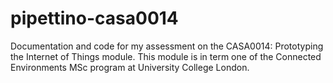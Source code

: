 # pipettino-casa0014
Documentation and code for my assessment on the CASA0014: Prototyping the Internet of Things module. This module is in term one of the Connected Environments MSc program at University College London.
